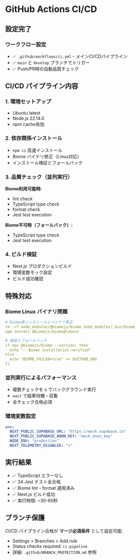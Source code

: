 # GitHub Actions CI/CD

## 設定完了

### ワークフロー設定
- ✅ `.github/workflows/ci.yml` - メインCI/CDパイプライン
- ✅ `main` と `develop` ブランチでトリガー
- ✅ Push/PR時の自動品質チェック

## CI/CD パイプライン内容

### 1. 環境セットアップ
- Ubuntu latest
- Node.js 22.14.0
- npm cache有効

### 2. 依存関係インストール
- `npm ci` 高速インストール
- Biome バイナリ修正（Linux対応）
- インストール検証とフォールバック

### 3. 品質チェック（並列実行）

**Biome利用可能時:**
- lint check
- TypeScript type check  
- format check
- Jest test execution

**Biome不可時（フォールバック）:**
- TypeScript type check
- Jest test execution

### 4. ビルド検証
- Next.js プロダクションビルド
- 環境変数モック設定
- ビルド成功確認

## 特殊対応

### Biome Linux バイナリ問題
```yaml
# Biome再インストールとバイナリ修正
rm -rf node_modules/@biomejs/biome node_modules/.bin/biome
npm install @biomejs/biome@latest

# 検証とフォールバック
if npx @biomejs/biome --version; then
  echo "✅ Biome installation verified"
else
  echo "BIOME_FAILED=true" >> $GITHUB_ENV
fi
```

### 並列実行によるパフォーマンス
- 複数チェックを `&` でバックグラウンド実行
- `wait` で結果待機・収集
- 全チェック合格必須

### 環境変数設定
```yaml
env:
  NEXT_PUBLIC_SUPABASE_URL: "https://mock.supabase.co"
  NEXT_PUBLIC_SUPABASE_ANON_KEY: "mock_anon_key" 
  NODE_ENV: "production"
  NEXT_TELEMETRY_DISABLED: "1"
```

## 実行結果

- ✅ TypeScript エラーなし
- ✅ 34 Jest テスト全合格
- ✅ Biome lint・format 適用済み
- ✅ Next.js ビルド成功
- ✅ 実行時間: ~30-60秒

## ブランチ保護

CI/CD パイプライン合格が **マージ必須条件** として設定可能:
- Settings > Branches > Add rule
- Status checks required: `ci-pipeline`
- 詳細: `.github/BRANCH_PROTECTION.md` 参照